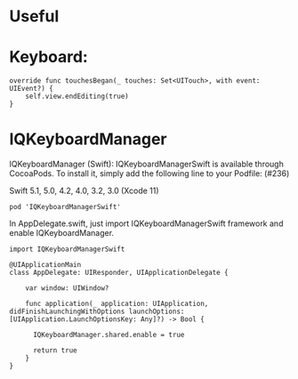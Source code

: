 # Useful

# Keyboard:

    override func touchesBegan(_ touches: Set<UITouch>, with event: UIEvent?) {
        self.view.endEditing(true)
    }
  
  
# IQKeyboardManager

IQKeyboardManager (Swift): IQKeyboardManagerSwift is available through CocoaPods. To install it, simply add the following line to your Podfile: (#236)

Swift 5.1, 5.0, 4.2, 4.0, 3.2, 3.0 (Xcode 11)

`pod 'IQKeyboardManagerSwift'`

In AppDelegate.swift, just import IQKeyboardManagerSwift framework and enable IQKeyboardManager.

    import IQKeyboardManagerSwift
    
    @UIApplicationMain
    class AppDelegate: UIResponder, UIApplicationDelegate {
    
        var window: UIWindow?
    
        func application(_ application: UIApplication, didFinishLaunchingWithOptions launchOptions: [UIApplication.LaunchOptionsKey: Any]?) -> Bool {
    
          IQKeyboardManager.shared.enable = true
    
          return true
        }
    }
